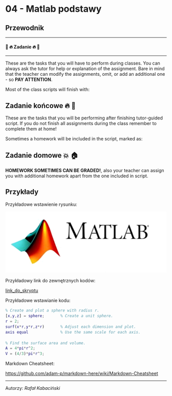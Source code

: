 # 04 - Matlab podstawy

## Przewodnik

---

#### :hammer: :fire: Zadanie :fire: :hammer:

---

These are the tasks that you will have to perform during classes. You can always ask the tutor for help or explanation of the assignment. Bare in mind that the teacher can modify the assignments, omit, or add an additional one - so **PAY ATTENTION**.

Most of the class scripts will finish with:

## Zadanie końcowe :fire: :hammer:

These are the tasks that you will be performing after finishing tutor-guided script. If you do not finish all assignments during the class remember to complete them at home!

Sometimes a homework will be included in the script, marked as:

## Zadanie domowe :boom: :house:

**HOMEWORK SOMETIMES CAN BE GRADED!**, also your teacher can assign you with additional homework apart from the one included in script.

## Przykłady

Przykładowe wstawienie rysunku:

![logo_matlab](./images/04/MATLAB-Logo.png)

Przykładowy link do zewnętrznych kodów:

[link_do_skryptu](./resources/04/sample_script.m)

Przykładowe wstawianie kodu:

```matlab
% Create and plot a sphere with radius r.
[x,y,z] = sphere;       % Create a unit sphere.
r = 2;
surf(x*r,y*r,z*r)       % Adjust each dimension and plot.
axis equal              % Use the same scale for each axis.

% Find the surface area and volume.
A = 4*pi*r^2;
V = (4/3)*pi*r^3;
```

Markdown Cheatsheet:

https://github.com/adam-p/markdown-here/wiki/Markdown-Cheatsheet

---

Autorzy: *Rafał Kabaciński*
